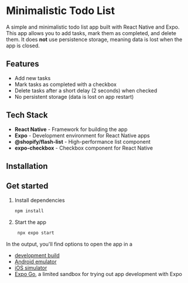 # Minimalistic Todo List

A simple and minimalistic todo list app built with React Native and Expo. This app allows you to add tasks, mark them as completed, and delete them. It does **not** use persistence storage, meaning data is lost when the app is closed.

## Features

- Add new tasks
- Mark tasks as completed with a checkbox
- Delete tasks after a short delay (2 seconds) when checked
- No persistent storage (data is lost on app restart)

## Tech Stack

- **React Native** - Framework for building the app
- **Expo** - Development environment for React Native apps
- **@shopify/flash-list** - High-performance list component
- **expo-checkbox** - Checkbox component for React Native

## Installation

## Get started

1. Install dependencies

   ```bash
   npm install
   ```

2. Start the app

   ```bash
    npx expo start
   ```

In the output, you'll find options to open the app in a

- [development build](https://docs.expo.dev/develop/development-builds/introduction/)
- [Android emulator](https://docs.expo.dev/workflow/android-studio-emulator/)
- [iOS simulator](https://docs.expo.dev/workflow/ios-simulator/)
- [Expo Go](https://expo.dev/go), a limited sandbox for trying out app development with Expo
